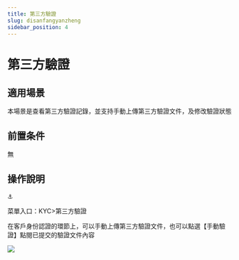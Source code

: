 ```yaml
---
title: 第三方驗證
slug: disanfangyanzheng
sidebar_position: 4
---
```



# 第三方驗證

## 適用場景

本場景是查看第三方驗證記錄，並支持手動上傳第三方驗證文件，及修改驗證狀態

## 前置条件

無

## 操作說明

<div class="callout callout-bg-6 callout-border-6">
<div class='callout-emoji'>⚓</div>
<p>菜單入口：KYC&gt;第三方驗證</p>
</div>

在客戶身份認證的環節上，可以手動上傳第三方驗證文件，也可以點選【手動驗證】點閱已提交的驗證文件內容

<img src="/assets/WCkBbapkWoiFOvxACClcx6HdnKS.png" src-width="3214" src-height="1620" align="center"/>

